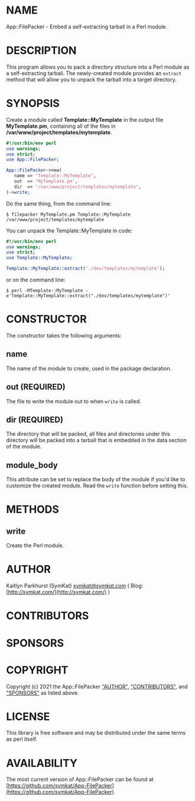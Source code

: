 # NAME

App::FilePacker - Embed a self-extracting tarball in a Perl module.

# DESCRIPTION

This program allows you to pack a directory structure into a Perl module as a
self-extracting tarball.  The newly-created module provides an `extract` method
that will allow you to unpack the tarball into a target directory.

# SYNOPSIS

Create a module called **Template::MyTemplate** in the output file **MyTemplate.pm**,
containing all of the files in **/var/www/project/templates/mytemplate**.

```perl
#!/usr/bin/env perl
use warnings;
use strict;
use App::FilePacker;

App::FilePacker->new(
   name => 'Template::MyTemplate',
   out  => 'MyTemplate.pm',
   dir  => '/var/www/project/templates/mytemplate',
)->write;
```

Do the same thing, from the command line:

    $ filepacker MyTemplate.pm Template::MyTemplate /var/www/project/templates/mytemplate

You can unpack the Template::MyTemplate in code:

```perl
#!/usr/bin/env perl
use warnings;
use strict;
use Template::MyTemplate;

Template::MyTemplate::extract('./dev/templates/mytemplate');
```

or on the command line:

    $ perl -MTemplate::MyTemplate -e'Template::MyTemplate::extract("./dev/templates/mytemplate")'

# CONSTRUCTOR

The constructor takes the following arguments:

## name

The name of the module to create, used in the package declaration.

## out (REQUIRED)

The file to write the module out to when `write` is called.

## dir (REQUIRED)

The directory that will be packed, all files and directories under this directory
will be packed into a tarball that is embedded in the data section of the module.

## module\_body

This attribute can be set to replace the body of the module if you'd like to
customize the created module.  Read the `write` function before setting this.

# METHODS

## write

Create the Perl module.

# AUTHOR

Kaitlyn Parkhurst (SymKat) _<symkat@symkat.com>_ ( Blog: [http://symkat.com/](http://symkat.com/) )

# CONTRIBUTORS

# SPONSORS

# COPYRIGHT

Copyright (c) 2021 the App::FilePacker ["AUTHOR"](#author), ["CONTRIBUTORS"](#contributors), and ["SPONSORS"](#sponsors) as listed above.

# LICENSE

This library is free software and may be distributed under the same terms as perl itself.

# AVAILABILITY

The most current version of App::FilePacker can be found at [https://github.com/symkat/App-FilePacker](https://github.com/symkat/App-FilePacker)
